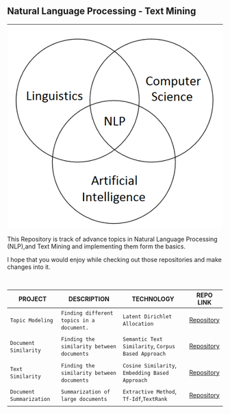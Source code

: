 
## Natural Language Processing - Text Mining
-----
![NLP](./nlp.png)


This Repository is track of advance topics in Natural Language Processing (NLP),and Text Mining and implementing them form the basics.

I hope that you would enjoy while checking out those repositories and make changes into it.

<br/>

|   PROJECT  |  DESCRIPTION  |  TECHNOLOGY  |  REPO LINK |
|-|-|-|-|
|`Topic Modeling`|`Finding different topics in a document.`|`Latent Dirichlet Allocation`|[Repository](https://github.com/soumyajit4419/Advance-NLP-Text_Mining/tree/master/Topic_Modeling)|
| | | | |
|`Document Similarity`|`Finding the similarity between documents`|`Semantic Text Similarity`, `Corpus Based Approach`|[Repository](https://github.com/soumyajit4419/Advance-NLP-Text_Mining/tree/master/%20Document_Similarity%20%5BCorpus%20Based%5D)|
| | | | |
|`Text Similarity`|`Finding the similarity between documents`|`Cosine Similarity`, `Embedding Based Approach`|[Repository](https://github.com/soumyajit4419/Advance-NLP-Text_Mining/tree/master/Document_Similarity%20%5BEmbedding_Based%5D)|
| | | | |
|`Document Summarization`|`Summarization of large documents`|`Extractive Method`, `Tf-Idf`,`TextRank`|[Repository](https://github.com/soumyajit4419/Advance-NLP-Text_Mining/tree/master/Text_Summarization%20%5BExtractive%5D)|
| | | | |



